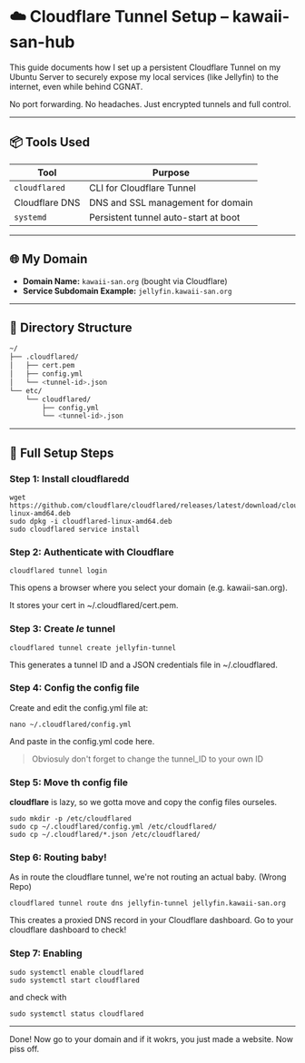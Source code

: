 # ☁️ Cloudflare Tunnel Setup – kawaii-san-hub

This guide documents how I set up a persistent Cloudflare Tunnel on my Ubuntu Server to securely expose my local services (like Jellyfin) to the internet, even while behind CGNAT.

No port forwarding. No headaches. Just encrypted tunnels and full control.

---

## 📦 Tools Used

| Tool        | Purpose                                  |
|-------------|------------------------------------------|
| `cloudflared` | CLI for Cloudflare Tunnel              |
| Cloudflare DNS | DNS and SSL management for domain     |
| `systemd`     | Persistent tunnel auto-start at boot   |

---

## 🌐 My Domain

- **Domain Name:** `kawaii-san.org` (bought via Cloudflare)
- **Service Subdomain Example:** `jellyfin.kawaii-san.org`

---

## 🧱 Directory Structure

```bash
~/
├── .cloudflared/
│   ├── cert.pem
│   ├── config.yml
│   └── <tunnel-id>.json
└── etc/
    └── cloudflared/
        ├── config.yml
        └── <tunnel-id>.json
```

---

## 🚀 Full Setup Steps
### Step 1: Install cloudflaredd
```
wget https://github.com/cloudflare/cloudflared/releases/latest/download/cloudflared-linux-amd64.deb
sudo dpkg -i cloudflared-linux-amd64.deb
sudo cloudflared service install
```
### Step 2: Authenticate with Cloudflare
```
cloudflared tunnel login
```
This opens a browser where you select your domain (e.g. kawaii-san.org).

It stores your cert in ~/.cloudflared/cert.pem.
### Step 3: Create _le_ tunnel
```
cloudflared tunnel create jellyfin-tunnel
```
This generates a tunnel ID and a JSON credentials file in ~/.cloudflared.
### Step 4: Config the config file
Create and edit the config.yml file at:
```
nano ~/.cloudflared/config.yml
```
And paste in the config.yml code here.
> Obviosuly don't forget to change the tunnel_ID to your own ID
### Step 5: Move th config file
**cloudflare** is lazy, so we gotta move and copy the config files ourseles.
```
sudo mkdir -p /etc/cloudflared
sudo cp ~/.cloudflared/config.yml /etc/cloudflared/
sudo cp ~/.cloudflared/*.json /etc/cloudflared/
```
### Step 6: Routing baby!
As in route the cloudflare tunnel, we're not routing an actual baby. (Wrong Repo)
```
cloudflared tunnel route dns jellyfin-tunnel jellyfin.kawaii-san.org
```
This creates a proxied DNS record in your Cloudflare dashboard. Go to your cloudflare dashboard to check!
### Step 7: Enabling
```
sudo systemctl enable cloudflared
sudo systemctl start cloudflared
```
and check with 
```
sudo systemctl status cloudflared
```
---
Done! Now go to your domain and if it wokrs, you just made a website. Now piss off.
